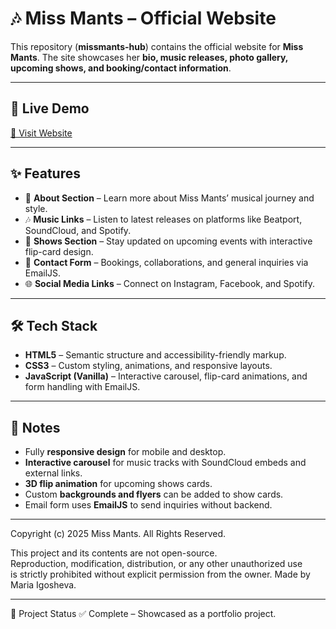 # 🎶 Miss Mants – Official Website

This repository (**missmants-hub**) contains the official website for **Miss Mants**.
The site showcases her **bio, music releases, photo gallery, upcoming shows, and booking/contact information**.  

---

## 🚀 Live Demo  
[🔗 Visit Website](https://mariaigosheva.github.io/missmants-hub/)

---

## ✨ Features

- 🎤 **About Section** – Learn more about Miss Mants’ musical journey and style.
- 🎶 **Music Links** – Listen to latest releases on platforms like Beatport, SoundCloud, and Spotify.  
- 📅 **Shows Section** – Stay updated on upcoming events with interactive flip-card design.  
- 📩 **Contact Form** – Bookings, collaborations, and general inquiries via EmailJS.  
- 🌐 **Social Media Links** – Connect on Instagram, Facebook, and Spotify.

---

## 🛠️ Tech Stack

- **HTML5** – Semantic structure and accessibility-friendly markup.  
- **CSS3** – Custom styling, animations, and responsive layouts.  
- **JavaScript (Vanilla)** – Interactive carousel, flip-card animations, and form handling with EmailJS.

---

## 🎨 Notes

- Fully **responsive design** for mobile and desktop.  
- **Interactive carousel** for music tracks with SoundCloud embeds and external links.  
- **3D flip animation** for upcoming shows cards.  
- Custom **backgrounds and flyers** can be added to show cards.  
- Email form uses **EmailJS** to send inquiries without backend.  

---

Copyright (c) 2025 Miss Mants. All Rights Reserved.

This project and its contents are not open-source.  
Reproduction, modification, distribution, or any other unauthorized use  
is strictly prohibited without explicit permission from the owner.
Made by Maria Igosheva.

---

📂 Project Status
✅ Complete – Showcased as a portfolio project.

